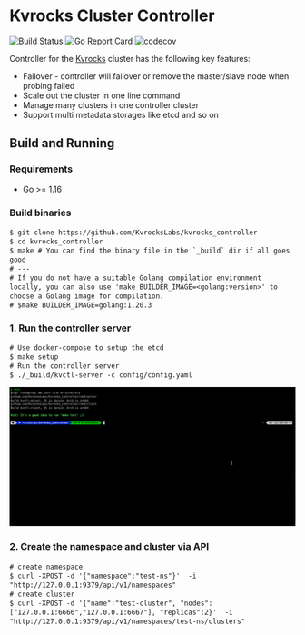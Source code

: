 # Kvrocks Cluster Controller

[![Build Status](https://github.com/KvrocksLabs/kvrocks_controller/workflows/CI%20Actions/badge.svg)](https://github.com/KvrocksLabs/kvrocks_controller/actions) [![Go Report Card](https://goreportcard.com/badge/github.com/KvrocksLabs/kvrocks_controller)](https://goreportcard.com/report/github.com/KvrocksLabs/kvrocks_controller) [![codecov](https://codecov.io/gh/KvrocksLabs/kvrocks_controller/branch/develop/graph/badge.svg?token=EKU6KU5IWK)](https://codecov.io/gh/KvrocksLabs/kvrocks_controller)

Controller for the [Kvrocks](https://github.com/apache/incubator-kvrocks#---) cluster has the following key features: 

* Failover - controller will failover or remove the master/slave node when probing failed
* Scale out the cluster in one line command
* Manage many clusters in one controller cluster
* Support multi metadata storages like etcd and so on

## Build and Running

### Requirements

* Go >= 1.16

### Build binaries 

```shell
$ git clone https://github.com/KvrocksLabs/kvrocks_controller
$ cd kvrocks_controller
$ make # You can find the binary file in the `_build` dir if all goes good
# ---
# If you do not have a suitable Golang compilation environment locally, you can also use 'make BUILDER_IMAGE=<golang:version>' to choose a Golang image for compilation.
# $make BUILDER_IMAGE=golang:1.20.3
```

### 1. Run the controller server 

```shell
# Use docker-compose to setup the etcd
$ make setup
# Run the controller server
$ ./_build/kvctl-server -c config/config.yaml
```
![image](docs/images/server.gif)

### 2. Create the namespace and cluster via API

```shell
# create namespace
$ curl -XPOST -d '{"namespace":"test-ns"}'  -i "http://127.0.0.1:9379/api/v1/namespaces"
# create cluster
$ curl -XPOST -d '{"name":"test-cluster", "nodes":["127.0.0.1:6666","127.0.0.1:6667"], "replicas":2}'  -i "http://127.0.0.1:9379/api/v1/namespaces/test-ns/clusters"
```

